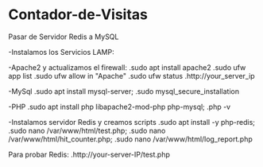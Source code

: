 # Contador-de-Visitas
Pasar de Servidor Redis a MySQL

-Instalamos los Servicios LAMP:

-Apache2 y actualizamos el firewall:
.sudo apt install apache2
.sudo ufw app list
.sudo ufw allow in "Apache"
.sudo ufw status
.http://your_server_ip


-MySql
.sudo apt install mysql-server;
.sudo mysql_secure_installation

-PHP 
.sudo apt install php libapache2-mod-php php-mysql;
.php -v


-Instalamos servidor Redis y creamos scripts
.sudo apt install -y php-redis;
.sudo nano /var/www/html/test.php;
.sudo nano /var/www/html/hit_counter.php;
.sudo nano /var/www/html/log_report.php

Para probar Redis:
.http://your-server-IP/test.php



